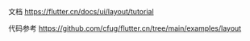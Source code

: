 文档
https://flutter.cn/docs/ui/layout/tutorial

代码参考
https://github.com/cfug/flutter.cn/tree/main/examples/layout